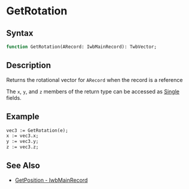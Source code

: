 # GetRotation

## Syntax

```pascal
function GetRotation(ARecord: IwbMainRecord): TwbVector;
```

## Description

Returns the rotational vector for `ARecord` when the record is a reference

The `x`, `y`, and `z` members of the return type can be accessed as [Single](http:__docwiki.embarcadero.com_Libraries_Rio_en_System.Single.md) fields.

## Example

```pascal
vec3 := GetRotation(e);
x := vec3.x;
y := vec3.y;
z := vec3.z;
```

## See Also

- [GetPosition - IwbMainRecord](IwbMainRecord_GetPosition.md)

